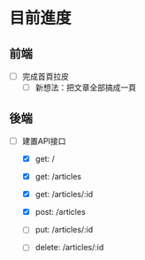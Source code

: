 # 目前進度
## 前端
- [ ] 完成首頁拉皮
    - [ ] 新想法：把文章全部搞成一頁
## 後端
- [ ] 建置API接口
    - [x] get: /
    - [x] get: /articles
    - [x] get: /articles/:id
    - [x] post: /articles
    - [ ] put: /articles/:id
    - [ ] delete: /articles/:id

    
